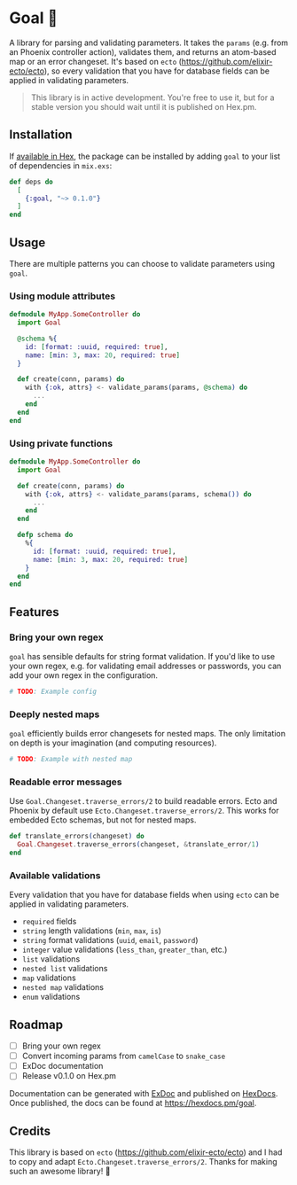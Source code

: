 # Goal 🥅

A library for parsing and validating parameters. It takes the `params` (e.g. from an Phoenix controller action), validates them, and returns an atom-based map or an error changeset. It's based on `ecto` (https://github.com/elixir-ecto/ecto), so every validation that you have for database fields can be applied in validating parameters.

> This library is in active development. You're free to use it, but for a stable version you should wait until it is published on Hex.pm.

## Installation

If [available in Hex](https://hex.pm/docs/publish), the package can be installed by adding `goal` to your list of dependencies in `mix.exs`:

```elixir
def deps do
  [
    {:goal, "~> 0.1.0"}
  ]
end
```

## Usage

There are multiple patterns you can choose to validate parameters using `goal`.

### Using module attributes

```elixir
defmodule MyApp.SomeController do
  import Goal

  @schema %{
    id: [format: :uuid, required: true],
    name: [min: 3, max: 20, required: true]
  }

  def create(conn, params) do
    with {:ok, attrs} <- validate_params(params, @schema) do
      ...
    end
  end
end
```

### Using private functions

```elixir
defmodule MyApp.SomeController do
  import Goal

  def create(conn, params) do
    with {:ok, attrs} <- validate_params(params, schema()) do
      ...
    end
  end

  defp schema do
    %{
      id: [format: :uuid, required: true],
      name: [min: 3, max: 20, required: true]
    }
  end
end
```

## Features

### Bring your own regex

`goal` has sensible defaults for string format validation. If you'd like to use your own regex, e.g. for validating email addresses or passwords, you can add your own regex in the configuration.

```elixir
# TODO: Example config
```

### Deeply nested maps

`goal` efficiently builds error changesets for nested maps. The only limitation on depth is your imagination (and computing resources).

```elixir
# TODO: Example with nested map
```

### Readable error messages

Use `Goal.Changeset.traverse_errors/2` to build readable errors. Ecto and Phoenix by default use `Ecto.Changeset.traverse_errors/2`. This works for embedded Ecto schemas, but not for nested maps.

```elixir
def translate_errors(changeset) do
  Goal.Changeset.traverse_errors(changeset, &translate_error/1)
end
```

### Available validations

Every validation that you have for database fields when using `ecto` can be applied in validating parameters.

- `required` fields
- `string` length validations (`min`, `max`, `is`)
- `string` format validations (`uuid`, `email`, `password`)
- `integer` value validations (`less_than`, `greater_than`, etc.)
- `list` validations
- `nested list` validations
- `map` validations
- `nested map` validations
- `enum` validations

## Roadmap

- [ ] Bring your own regex
- [ ] Convert incoming params from `camelCase` to `snake_case`
- [ ] ExDoc documentation
- [ ] Release v0.1.0 on Hex.pm

Documentation can be generated with [ExDoc](https://github.com/elixir-lang/ex_doc)
and published on [HexDocs](https://hexdocs.pm). Once published, the docs can
be found at <https://hexdocs.pm/goal>.

## Credits

This library is based on `ecto` (https://github.com/elixir-ecto/ecto) and I had to copy and adapt `Ecto.Changeset.traverse_errors/2`. Thanks for making such an awesome library! 🙇
